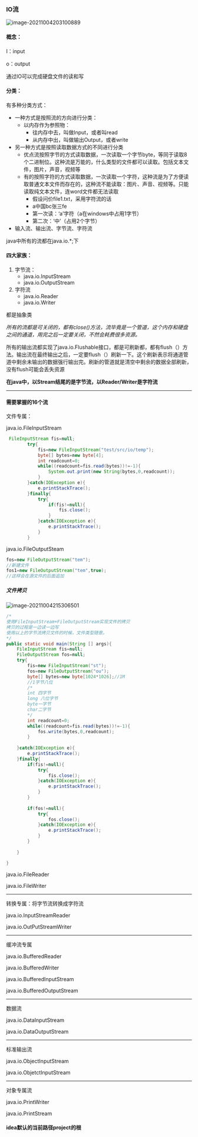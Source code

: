 ### IO流

![image-20211004203100889](C:\Users\xfff\AppData\Roaming\Typora\typora-user-images\image-20211004203100889.png)

#### 概念：

I：input

o：output

通过IO可以完成硬盘文件的读和写

#### 分类：

有多种分类方式：

- 一种方式是按照流的方向进行分类：
  - 以内存作为参照物：
    - 往内存中去，叫做Input，或者叫read
    - 从内存中出，叫做输出Output，或者write
- 另一种方式是按照读取数据方式的不同进行分类
  - 优点流按照字节的方式读取数据，一次读取一个字节byte，等同于读取8个二进制位。这种流是万能的，什么类型的文件都可以读取。包括文本文件，图片，声音，视频等
  - 有的按照字符的方式读取数据，一次读取一个字符，这种流是为了方便读取普通文本文件而存在的，这种流不能读取：图片、声音、视频等。只能读取纯文本文件，连word文件都无法读取
    - 假设问价file1.txt，采用字符流的话
    - a中国bc张三fe
    - 第一次读：‘a’字符（a在windows中占用1字节）
    - 第二次：‘中’（占用2个字节）
- 输入流、输出流、字节流、字符流

java中所有的流都在java.io.*;下

#### 四大家族：

1. 字节流：
   - java.io.InputStream
   - java.io.OutputStream
2. 字符流
   - java.io.Reader
   - java.io.Writer

都是抽象类

​	*所有的流都是可关闭的，都有close()方法，流毕竟是一个管道，这个内存和硬盘之间的通道，用完之后一定要关闭，不然会耗费很多资源。*

​	所有的输出流都实现了java.io.Flushable接口，都是可刷新都，都有flush（）方法。输出流在最终输出之后，一定要flush（）刷新一下。这个刷新表示将通道管道中剩余未输出的数据强行输出完。刷新的管道就是清空中剩余的数据全部刷新，没有flush可能会丢失资源

**在java中，以Stream结尾的是字节流，以Reader/Writer是字符流**

***********************************

#### 需要掌握的16个流

文件专属：

java.io.FileInputStream

```java
 FileInputStream fis=null;
        try{
            fis=new FileInputStream("test/src/io/temp");
            byte[] bytes=new byte[4];
            int readcount=0;
            while((readcount=fis.read(bytes))!=-1){
                System.out.print(new String(bytes,0,readcount));
            }
        }catch(IOException e){
            e.printStackTrace();
        }finally{
            try{
                if(fis!=null){
                    fis.close();
                }
            }catch(IOException e){
                e.printStackTrace();
            }
        }
```

java.io.FileOutputSteam

```java
fos=new FileOutputStream("tem");
//新建文件
fos1=new FileOutputStream("tem",true);
//这样会在源文件的后面追加
```

##### 文件拷贝

![image-20211004215306501](C:\Users\xfff\AppData\Roaming\Typora\typora-user-images\image-20211004215306501.png)

```java
/*
使用FileInputStream+FileOutputStream实现文件的拷贝
拷贝的过程是一边读一边写
使用以上的字节流拷贝文件的时候，文件类型随意。
*/
public static void main(String [] args){
	FileInputStream fis=null;
	FileOutputStream fos=null;
	try{
		fis=new FileInputStream("st");
		fos=new FileOutputStream("ou");
		byte[] bytes=new byte[1024*1026];//1M
		//1字节八位
		/*
		int 四字节
		long 八位字节
		byte一字节
		char二字节
		*/
		int readcount=0;
		while((readcount=fis.read(bytes))!=-1){
			fos.write(bytes,0,readcount);
		}
	
	}catch(IOException e){
		e.printStackTrace();
	}finally{
		if(fis!=null){
			try{
				fis.close();
            }catch(IOException e){
                e.printStackTrace();
            }
		}
		
		if(fos!=null){
			try{
				fos.close();
            }catch(IOException e){
                e.printStackTrace();
            }
		}
	
	}

}
```



java.io.FileReader

java.io.FileWriter

****

转换专属：将字节流转换成字符流

java.io.InputStreamReader

java.io.OutPutStreamWriter

***

缓冲流专属

java.io.BufferedReader

java.io.BufferedWriter

java.io.BufferedInputStream

java.io.BufferedOutputStream

***

数据流

java.io.DataInputStream

java.io.DataOutputStream

***

标准输出流

java.io.ObjectInputStream

java.io.ObjetctInputStream

***

对象专属流

java.io.PrintWriter

java.io.PrintStream

#### idea默认的当前路径project的根

